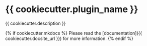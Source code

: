 # {{ cookiecutter.plugin_name }}

{{ cookiecutter.description }}

{% if cookiecutter.mkdocs %}
Please read the [documentation]({{ cookiecutter.docsite_url }}) for more information.
{% endif %}